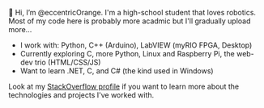 👋 Hi, I’m @eccentricOrange. I'm a high-school student that loves robotics. Most of my code here is probably more acadmic but I'll gradually upload more...
- I work with: Python, C++ (Arduino), LabVIEW (myRIO FPGA, Desktop)
- Currently exploring C, more Python, Linux and Raspberry Pi, the web-dev trio (HTML/CSS/JS)
- Want to learn .NET, C, and C# (the kind used in Windows)

Look at my [StackOverflow profile](https://stackoverflow.com/story/eccentricorange) if you want to learn more about the technologies and projects I've worked with.

<!---
eccentricOrange/eccentricOrange is a ✨ special ✨ repository because its `README.md` (this file) appears on your GitHub profile.
You can click the Preview link to take a look at your changes.
--->
